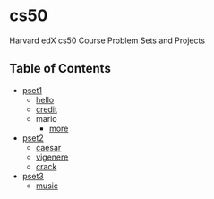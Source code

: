 # cs50
Harvard edX cs50 Course Problem Sets and Projects

## Table of Contents

- [pset1](/pset1)
  * [hello](/pset1/hello)
  * [credit](/pset1/credit)
  * mario
    + [more](/pset1/mario/more)
- [pset2](/pset2)
  * [caesar](/pset2/caesar)
  * [vigenere](/pset2/vigenere)
  * [crack](/pset2/crack)
- [pset3](/pset3)
  * [music](/pset3/music)
##

